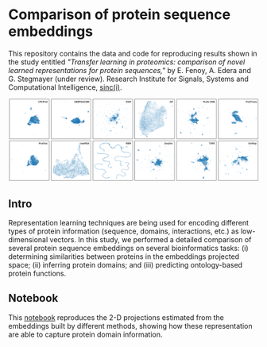 # Comparison of protein sequence embeddings

This repository contains the data and code for reproducing results shown in
the study entitled *"Transfer learning in proteomics: comparison of novel
learned representations for protein sequences,"* by E. Fenoy, A. Edera and
G. Stegmayer (under review). Research Institute for Signals, Systems and
Computational Intelligence, [sinc(i)](https://sinc.unl.edu.ar).

<p align="center">
<img src="./img/premb_projs.png" width="900"/>
</p>


## Intro

Representation learning techniques are being used for encoding different types
of protein information (sequence, domains, interactions, etc.) as
low-dimensional vectors. In this study, we performed a detailed comparison of
several protein sequence embeddings on several bioinformatics tasks: (i)
determining similarities between proteins in the embeddings projected space;
(ii) inferring protein domains; and (iii) predicting ontology-based protein
functions.

## Notebook

This [notebook]() reproduces the 2-D projections estimated from the embeddings
built by different methods, showing how these representation are able to
capture protein domain information.
